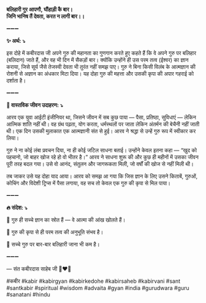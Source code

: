 **बलिहारी गुर आपणौ, घौंहाड़ी कै बार।**\
**जिनि भानिष तैं देवता, करत न लागी बार।।**

➖➖➖

**✨ अर्थ: ⤵**

इस दोहे में कबीरदास जी अपने गुरु की महानता का गुणगान करते हुए कहते हैं कि वे अपने गुरु पर बलिहार (बलिदान) जाते हैं, और वह भी दिन में सैकड़ों बार। क्योंकि उन्होंने ही उस परम तत्व (ईश्वर) का ज्ञान कराया, जिसे सूर्य जैसे तेजस्वी देवता भी तुरंत नहीं समझ पाए। गुरु ने बिना किसी विलंब के आत्मज्ञान की रोशनी से अज्ञान का अंधकार मिटा दिया। यह दोहा गुरु की महत्ता और उसकी कृपा की अपार गहराई को दर्शाता है।

➖➖➖

**🌾 वास्तविक जीवन उदाहरण: ⤵**

आरव एक युवा आईटी इंजीनियर था, जिसने जीवन में सब कुछ पाया — पैसा, प्रतिष्ठा, सुविधाएं — लेकिन आत्मिक शांति नहीं थी। वह ग्रंथ पढ़ता, योग करता, धर्मस्थलों पर जाता लेकिन अंतर्मन की बेचैनी नहीं जाती थी। एक दिन उसकी मुलाकात एक आत्मज्ञानी संत से हुई। आरव ने श्रद्धा से उन्हें गुरु रूप में स्वीकार कर लिया।

गुरु ने ना कोई लंबा प्रवचन दिया, ना ही कोई जटिल साधना बताई। उन्होंने केवल इतना कहा — “खुद को पहचानो, जो बाहर खोज रहे हो वो भीतर है।” आरव ने साधना शुरू की और कुछ ही महीनों में उसका जीवन पूरी तरह बदल गया। उसे वो आनंद, संतुलन और जागरूकता मिली, जो वर्षों की खोज से नहीं मिली थी।

तब जाकर उसे यह दोहा याद आया। आरव को समझ आ गया कि जिस ज्ञान के लिए उसने किताबें, गुरुओं, कोचिंग और विदेशी ट्रिप्स में पैसा लगाया, वह सच तो केवल एक गुरु की कृपा से मिल पाया।

➖➖➖

**🔥 संदेश: ⤵**

📌 गुरु ही सच्चे ज्ञान का स्रोत हैं — वे आत्मा की आंख खोलते हैं।

📌 गुरु की कृपा से ही परम तत्व की अनुभूति संभव है।

📌 सच्चे गुरु पर बार-बार बलिहारी जाना भी कम है।

➖➖➖

— संत कबीरदास साहेब जी 🙏❤️💯

#कबीर #kabir #kabirgyan #kabirkedohe #kabirsaheb #kabirvani #sant #santkabir #spiritual #wisdom #advaita #gyan #india #gurudwara #guru #sanatani #hindu
